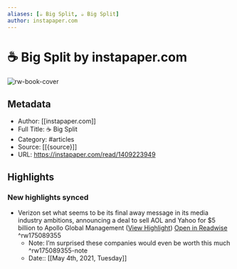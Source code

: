 ```yaml
---
aliases: [☕️ Big Split, ☕️ Big Split]
author: instapaper.com
---
```

# ☕️ Big Split by instapaper.com

![rw-book-cover](https://readwise-assets.s3.amazonaws.com/static/images/article1.be68295a7e40.png)

## Metadata
- Author: [[instapaper.com]]
- Full Title: ☕️ Big Split
- Category: #articles
- Source: [[{source}]]
- URL: https://instapaper.com/read/1409223949

## Highlights
### New highlights synced
- Verizon set what seems to be its final away message in its media industry ambitions, announcing a deal to sell AOL and Yahoo for $5 billion to Apollo Global Management ([View Highlight](https://instapaper.com/read/1409223949/16277987)) [Open in Readwise](https://readwise.io/open/175089355) ^rw175089355
    - Note: I’m surprised these companies would even be worth this much ^rw175089355-note
    - Date:: [[May 4th, 2021, Tuesday]]
